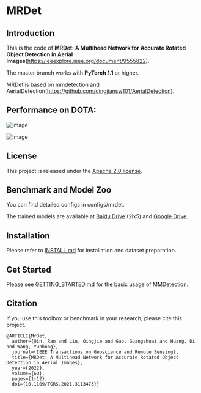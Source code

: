 
# MRDet

## Introduction

This is the code of **MRDet: A Multihead Network for Accurate Rotated Object Detection in Aerial Images**(https://ieeexplore.ieee.org/document/9555822).

The master branch works with **PyTorch 1.1** or higher.

MRDet is based on mmdetection and AerialDetection(https://github.com/dingjiansw101/AerialDetection). 

## Performance on DOTA:
![image](https://user-images.githubusercontent.com/37435944/146871690-c7590181-e2aa-40a9-b7df-690bd70c48eb.png)

![image](https://user-images.githubusercontent.com/37435944/146871779-944b2216-3026-4156-8b5e-65696b06ea60.png)

## License

This project is released under the [Apache 2.0 license](LICENSE).

## Benchmark and Model Zoo

You can find detailed configs in configs/mrdet.

The trained models are available at [Baidu Drive](https://pan.baidu.com/s/1_t7a8kCNQYCx8WsboZORKA) (2lx5) and [Google Drive](https://www.multcloud.com/share/4843a561-c378-44d3-9736-7798ed54e34f).

## Installation

Please refer to [INSTALL.md](docs/INSTALL.md) for installation and dataset preparation.


## Get Started

Please see [GETTING_STARTED.md](docs/GETTING_STARTED.md) for the basic usage of MMDetection.


## Citation

If you use this toolbox or benchmark in your research, please cite this project.

```
@ARTICLE{MrDet,
  author={Qin, Ran and Liu, Qingjie and Gao, Guangshuai and Huang, Di and Wang, Yunhong},
  journal={IEEE Transactions on Geoscience and Remote Sensing}, 
  title={MRDet: A Multihead Network for Accurate Rotated Object Detection in Aerial Images}, 
  year={2022},
  volume={60},
  pages={1-12},
  doi={10.1109/TGRS.2021.3113473}}
```


